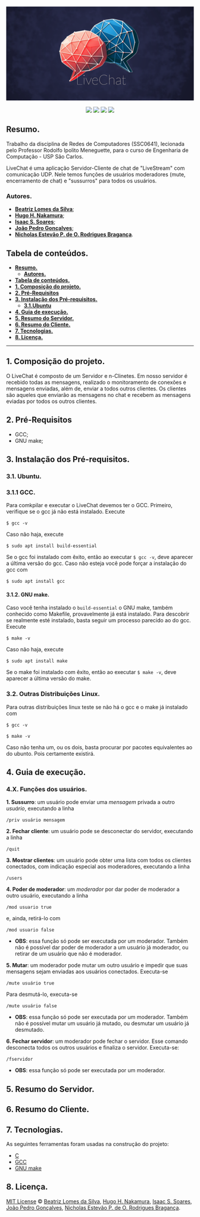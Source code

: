 ![LiveChat](img/livechat.png)

<p align="center">
<img src="https://img.shields.io/github/license/ISS2718/LiveChat"/>
<img src="https://img.shields.io/badge/Language-C-blue"/>
<img src="https://img.shields.io/badge/Socket-UDP-blue"/>
<img src="https://img.shields.io/badge/Server/Cliente-C-blue"/>
</p>

## **Resumo.**

Trabalho da disciplina de Redes de Computadores (SSC0641), lecionada pelo Professor Rodolfo Ipolito Meneguette, para o curso de Engenharia de Computação - USP São Carlos.

LiveChat é uma aplicação Servidor-Cliente de chat de "LiveStream" com comunicação UDP. Nele temos funções de usuários moderadores (mute, encerramento de chat) e "sussurros" para todos os usuários.

### **Autores.**

* **[Beatriz Lomes da Silva](https://github.com/bealomes)**;
* **[Hugo H. Nakamura](https://github.com/ikuyorih9)**;
* **[Isaac S. Soares](https://github.com/ISS2718)**;
* **[João Pedro Gonçalves](https://github.com/JoaoHardline)**;
* **[Nicholas Estevão P. de O. Rodrigues Bragança](https://github.com/nicholasestevao)**.

## **Tabela de conteúdos.**

   * [**Resumo.**](#resumo)
       * [**Autores.**](#autores)     
   * [**Tabela de conteúdos.**](#tabela-de-conte%C3%BAdos)
   * [**1. Composição do projeto.**](#1-composi%C3%A7%C3%A3o-do-projeto)
   * [**2. Pré-Requisitos**](#2-pr%C3%A9-requisitos)
   * [**3. Instalação dos Pré-requisitos.**](#3-instala%C3%A7%C3%A3o-dos-pr%C3%A9-requisitos)
      * [**3.1.Ubuntu**](#31-ubuntu) 
   * [**4. Guia de execução.**](#4-guia-de-execu%C3%A7%C3%A3o)
   * [**5. Resumo do Servidor.**](#5-resumo-do-driver)
   * [**6. Resumo do Cliente.**](#6-resumo-do-driver)
   * [**7. Tecnologias.**](#7-tecnologias)
   * [**8. Licença.**](#8-licença)

---

## **1. Composição do projeto.**

O LiveChat é composto de um Servidor e n-Clinetes. Em nosso servidor é recebido todas as mensagens, realizado o monitoramento de conexões e mensagens enviadas, além de, enviar a todos outros clientes. Os clientes são aqueles que enviarão as mensagens no chat e recebem as mensagens eviadas por todos os outros clientes.

## **2. Pré-Requisitos**

* GCC;
* GNU make;

## **3. Instalação dos Pré-requisitos.**

### **3.1. Ubuntu.**

### **3.1.1 GCC.**

Para comkpilar e executar o LiveChat devemos ter o GCC. Primeiro, verifique se o gcc já não está instalado. Execute

```
$ gcc -v
```

Caso não haja, execute

```
$ sudo apt install build-essential
```

Se o gcc foi instalado com êxito, então ao executar ```$ gcc -v```, deve aparecer a última versão do gcc.
Caso não esteja você pode forçar a instalação do gcc com

```
$ sudo apt install gcc
```

#### **3.1.2. GNU make.**

Caso você tenha instalado o ```build-essential``` o GNU make, também conhecido como Makefile, provavelmente já está instalado. Para descobrir se realmente esté instalado, basta seguir um processo parecido ao do gcc. Execute

```
$ make -v
```

Caso não haja, execute

```
$ sudo apt install make
```

Se o make foi instalado com êxito, então ao executar ```$ make -v```, deve aparecer a última versão do make.

### **3.2. Outras Distribuições Linux.**

Para outras distribuições linux teste se não há o gcc e o make já instalado com

```
$ gcc -v
```

```
$ make -v
```

Caso não tenha um, ou os dois, basta procurar por pacotes equivalentes ao do ubunto. Pois certamente existirá.

## **4. Guia de execução.**

### **4.X. Funções dos usuários.**

**1. Sussurro**: um usuário pode enviar uma *mensagem* privada a outro *usuário*, executando a linha

```
/priv usuário mensagem
```

**2. Fechar cliente**: um usuário pode se desconectar do servidor, executando a linha

```
/quit
```

**3. Mostrar clientes**: um usuário pode obter uma lista com todos os clientes conectados, com indicação especial aos moderadores, executando a linha

```
/users
```

**4. Poder de moderador**: um *moderador* por dar poder de moderador a outro usuário, executando a linha

```
/mod usuario true
```
e, ainda, retirá-lo com
```
/mod usuario false
```
* **OBS**: essa função só pode ser executada por um moderador. Também não é possível dar poder de moderador a um usuário já moderador, ou retirar de um usuário que não é moderador.


**5. Mutar**: um moderador pode mutar um outro usuário e impedir que suas mensagens sejam enviadas aos usuários conectados. Executa-se
```
/mute usuário true
```
Para desmutá-lo, executa-se
```
/mute usuário false
```

* **OBS**: essa função só pode ser executada por um moderador. Também não é possível mutar um usuário já mutado, ou desmutar um usuário já desmutado.

**6. Fechar servidor**: um moderador pode fechar o servidor. Esse comando desconecta todos os outros usuários e finaliza o servidor. Executa-se:
```
/fservidor
```
* **OBS**: essa função só pode ser executada por um moderador.

## **5. Resumo do Servidor.**



## **6. Resumo do Cliente.**

## **7. Tecnologias.**

As seguintes ferramentas foram usadas na construção do projeto:

- [C](https://devdocs.io/c/)
- [GCC](https://gcc.gnu.org/)
- [GNU make](https://www.gnu.org/software/make/manual/make.html)

## **8. Licença.**

[MIT License](https://github.com/ISS2718/Whisper.Driver/blob/main/LICENSE) © [Beatriz Lomes da Silva](https://github.com/bealomes), [Hugo H. Nakamura](https://github.com/ikuyorih9), [Isaac S. Soares](https://github.com/ISS2718), [João Pedro Gonçalves](https://github.com/JoaoHardline), [Nicholas Estevão P. de O. Rodrigues Bragança](https://github.com/nicholasestevao).


